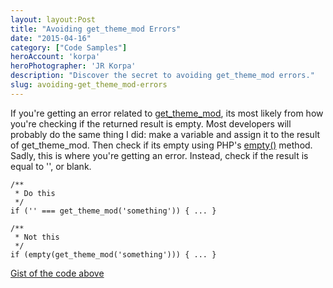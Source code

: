 ```yaml
---
layout: layout:Post
title: "Avoiding get_theme_mod Errors"
date: "2015-04-16"
category: ["Code Samples"]
heroAccount: 'korpa'
heroPhotographer: 'JR Korpa'
description: "Discover the secret to avoiding get_theme_mod errors."
slug: avoiding-get_theme_mod-errors
---
```


If you're getting an error related to [get_theme_mod](https://developer.wordpress.org/reference/functions/get_theme_mod/), its most likely from how you're checking if the returned result is empty. Most developers will probably do the same thing I did: make a variable and assign it to the result of get_theme_mod. Then check if its empty using PHP's [empty()](https://php.net/manual/en/function.empty.php) method. Sadly, this is where you're getting an error. Instead, check if the result is equal to '', or blank.

```astro
/**
 * Do this
 */
if ('' === get_theme_mod('something')) { ... }
 
/**
 * Not this
 */
if (empty(get_theme_mod('something'))) { ... }
```

[Gist of the code above](https://gist.github.com/slushman/42b281e4a7b368052e6f)
